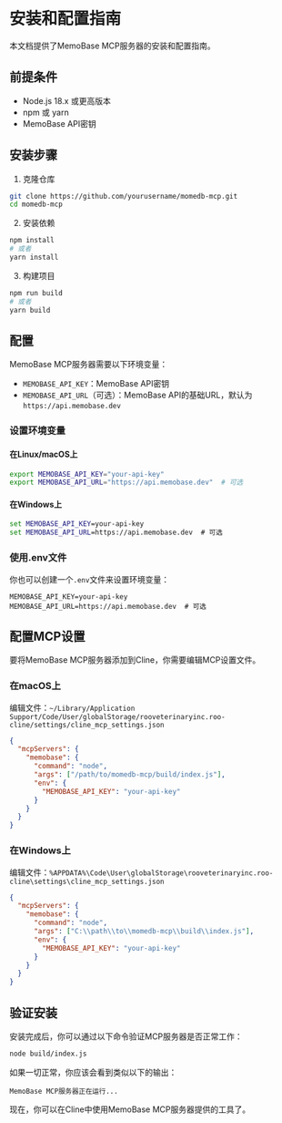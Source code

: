# 安装和配置指南

本文档提供了MemoBase MCP服务器的安装和配置指南。

## 前提条件

- Node.js 18.x 或更高版本
- npm 或 yarn
- MemoBase API密钥

## 安装步骤

1. 克隆仓库

```bash
git clone https://github.com/yourusername/momedb-mcp.git
cd momedb-mcp
```

2. 安装依赖

```bash
npm install
# 或者
yarn install
```

3. 构建项目

```bash
npm run build
# 或者
yarn build
```

## 配置

MemoBase MCP服务器需要以下环境变量：

- `MEMOBASE_API_KEY`：MemoBase API密钥
- `MEMOBASE_API_URL`（可选）：MemoBase API的基础URL，默认为 `https://api.memobase.dev`

### 设置环境变量

#### 在Linux/macOS上

```bash
export MEMOBASE_API_KEY="your-api-key"
export MEMOBASE_API_URL="https://api.memobase.dev"  # 可选
```

#### 在Windows上

```cmd
set MEMOBASE_API_KEY=your-api-key
set MEMOBASE_API_URL=https://api.memobase.dev  # 可选
```

### 使用.env文件

你也可以创建一个`.env`文件来设置环境变量：

```
MEMOBASE_API_KEY=your-api-key
MEMOBASE_API_URL=https://api.memobase.dev  # 可选
```

## 配置MCP设置

要将MemoBase MCP服务器添加到Cline，你需要编辑MCP设置文件。

### 在macOS上

编辑文件：`~/Library/Application Support/Code/User/globalStorage/rooveterinaryinc.roo-cline/settings/cline_mcp_settings.json`

```json
{
  "mcpServers": {
    "memobase": {
      "command": "node",
      "args": ["/path/to/momedb-mcp/build/index.js"],
      "env": {
        "MEMOBASE_API_KEY": "your-api-key"
      }
    }
  }
}
```

### 在Windows上

编辑文件：`%APPDATA%\Code\User\globalStorage\rooveterinaryinc.roo-cline\settings\cline_mcp_settings.json`

```json
{
  "mcpServers": {
    "memobase": {
      "command": "node",
      "args": ["C:\\path\\to\\momedb-mcp\\build\\index.js"],
      "env": {
        "MEMOBASE_API_KEY": "your-api-key"
      }
    }
  }
}
```

## 验证安装

安装完成后，你可以通过以下命令验证MCP服务器是否正常工作：

```bash
node build/index.js
```

如果一切正常，你应该会看到类似以下的输出：

```
MemoBase MCP服务器正在运行...
```

现在，你可以在Cline中使用MemoBase MCP服务器提供的工具了。